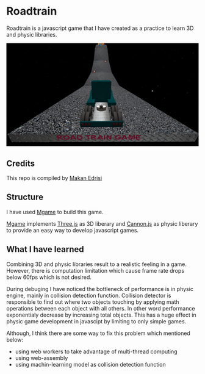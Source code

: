 Roadtrain
===========
Roadtrain is a javascript game that I have created as a practice to learn 3D and physic libraries.

![roadtrain1](screenshots/image2.png)

## Credits

This repo is compiled by [Makan Edrisi](https://github.com/makannew)

## Structure
I have used [Mgame](https://github.com/makannew/MGame) to build this game. 

[Mgame](https://github.com/makannew/MGame) implements [Three.js](https://github.com/mrdoob/three.js) as 3D liberary and [Cannon.js](https://github.com/schteppe/cannon.js) as physic liberary to provide an easy way to develop javascript games.

## What I have learned
Combining 3D and physic libraries result to a realistic feeling in a game. However, there is computation limitation which cause frame rate drops below 60fps which is not desired.

During debuging I have noticed the bottleneck of performance is in physic engine, mainly in collision detection function.
Collision detector is responsible to find out where two objects touching by applying math operations between each object with all others. In other word performance exponentialy decrease by increasing total objects.
This has a huge effect in physic game development in javascipt by limiting to only simple games.

Although, I think there are some way to fix this problem which mentioned below:
- using web workers to take advantage of multi-thread computing
- using web-assembly
- using machin-learning model as collision detection function


